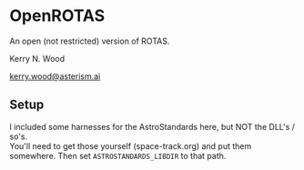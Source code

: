 # OpenROTAS
An open (not restricted) version of ROTAS.

Kerry N. Wood 

kerry.wood@asterism.ai

## Setup

I included some harnesses for the AstroStandards here, but NOT the DLL's / so's.  
You'll need to get those yourself (space-track.org) and put them somewhere.
Then set `ASTROSTANDARDS_LIBDIR` to that path.


